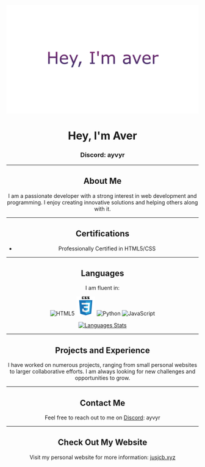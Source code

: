 <div align="center">

![imageedit_2_4187357788](https://raw.githubusercontent.com/AverWasTaken/AverWasTaken/main/aver.png)

# Hey, I'm Aver

### Discord: ayvyr

---

## About Me

I am a passionate developer with a strong interest in web development and programming. I enjoy creating innovative solutions and helping others along with it.

---

## Certifications

- Professionally Certified in HTML5/CSS

---

## Languages

I am fluent in:
<p>
  <img alt="HTML5" src="https://cdn.jsdelivr.net/npm/programming-languages-logos/src/html/html.png" height="50"/>
  <img alt="CSS3" src="https://github.com/devicons/devicon/blob/master/icons/css3/css3-original-wordmark.svg" height="50"/>
  <img alt="Python" src="https://cdn.jsdelivr.net/npm/programming-languages-logos/src/python/python.png" height="50"/>
  <img alt="JavaScript" src="https://cdn.freebiesupply.com/logos/thumbs/2x/javascript-logo.png" height="50"/>
</p>

[![Languages Stats](https://github-readme-stats.vercel.app/api/top-langs/?username=AverWasTaken&langs_count=15&layout=compact&hide=mcfunction&theme=transparent&hide_border=true)](https://github.com/anuraghazra/github-readme-stats)

---

## Projects and Experience

I have worked on numerous projects, ranging from small personal websites to larger collaborative efforts. I am always looking for new challenges and opportunities to grow.

---

## Contact Me

Feel free to reach out to me on [Discord](https://discord.com/users/1186688612859924597/): ayvyr

---

## Check Out My Website

Visit my personal website for more information: [jusjcb.xyz](https://www.jusjcb.xyz)

</div>
